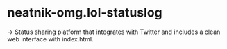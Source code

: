 # neatnik-omg.lol-statuslog
→ Status sharing platform that integrates with Twitter and includes a clean web interface with index.html.
